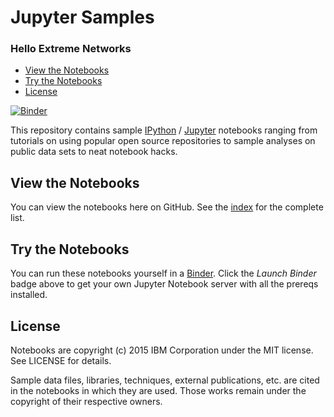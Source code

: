 # Jupyter Samples

### Hello Extreme Networks

<!-- toc -->

- [View the Notebooks](#view-the-notebooks)
- [Try the Notebooks](#try-the-notebooks)
- [License](#license)

<!-- tocstop -->

[![Binder](http://mybinder.org/badge.svg)](http://mybinder.org/repo/ibm-et/jupyter-samples)

This repository contains sample [IPython](http://ipython.org) / [Jupyter](http://jupyter.org/) notebooks ranging from tutorials on using popular open source repositories to sample analyses on public data sets to neat notebook hacks.

## View the Notebooks

You can view the notebooks here on GitHub. See the [index](index.ipynb) for the complete list.

## Try the Notebooks

You can run these notebooks yourself in a [Binder](https://mybinder.org). Click the *Launch Binder* badge above to get your own Jupyter Notebook server with all the prereqs installed.

## License

Notebooks are copyright (c) 2015 IBM Corporation under the MIT license. See LICENSE for details. 

Sample data files, libraries, techniques, external publications, etc. are cited in the notebooks in which they are used. Those works remain under the copyright of their respective owners.